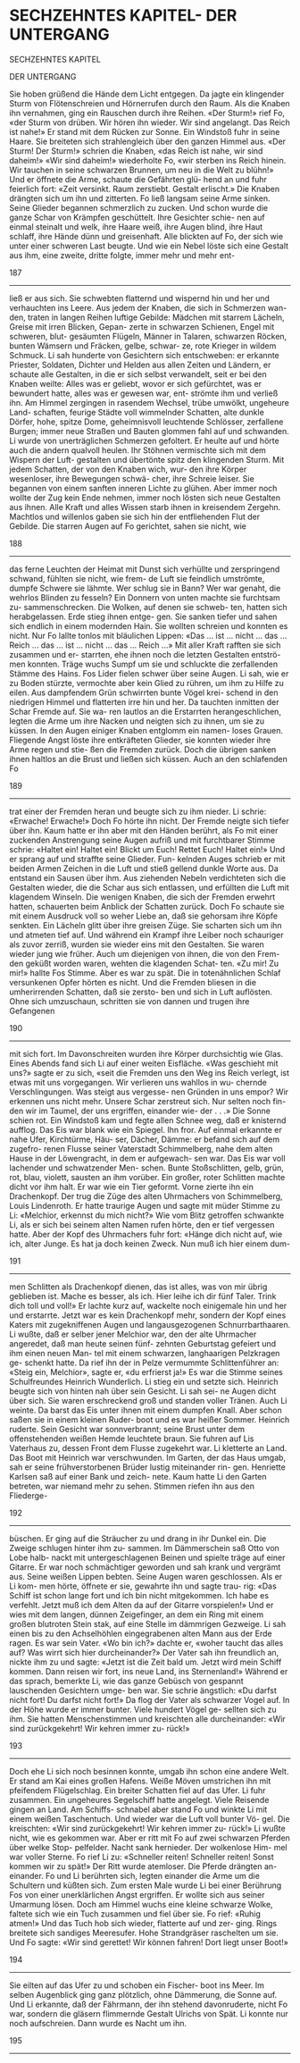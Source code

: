 # SECHZEHNTES KAPITEL- DER UNTERGANG

<!-- Source: gemini OCR -->

SECHZEHNTES KAPITEL

DER UNTERGANG

Sie hoben grüßend die Hände dem Licht entgegen.
Da jagte ein klingender Sturm von Flötenschreien
und Hörnerrufen durch den Raum. Als die Knaben ihn
vernahmen, ging ein Rauschen durch ihre Reihen.
«Der Sturm!» rief Fo, «der Sturm von drüben. Wir
hören ihn wieder. Wir sind angelangt. Das Reich ist
nahe!»
Er stand mit dem Rücken zur Sonne. Ein Windstoß
fuhr in seine Haare. Sie breiteten sich strahlengleich
über den ganzen Himmel aus.
«Der Sturm! Der Sturm!» schrien die Knaben, «das
Reich ist nahe, wir sind daheim!»
«Wir sind daheim!» wiederholte Fo, «wir sterben ins
Reich hinein. Wir tauchen in seine schwarzen Brunnen,
um neu in die Welt zu blühn!»
Und er öffnete die Arme, schaute die Gefährten glü-
hend an und fuhr feierlich fort:
«Zeit versinkt. Raum zerstiebt. Gestalt erlischt.»
Die Knaben drängten sich um ihn und zitterten. Fo
ließ langsam seine Arme sinken. Seine Glieder begannen
schmerzlich zu zucken. Und schon wurde die ganze
Schar von Krämpfen geschüttelt. Ihre Gesichter schie-
nen auf einmal steinalt und welk, ihre Haare weiß,
ihre Augen blind, ihre Haut schlaff, ihre Hände dünn
und greisenhaft. Alle blickten auf Fo, der sich wie unter
einer schweren Last beugte.
Und wie ein Nebel löste sich eine Gestalt aus ihm,
eine zweite, dritte folgte, immer mehr und mehr ent-

187

---

ließ er aus sich. Sie schwebten flatternd und wispernd
hin und her und verhauchten ins Leere.
Aus jedem der Knaben, die sich in Schmerzen wan-
den, traten in langen Reihen luftige Gebilde: Mädchen
mit starrem Lächeln, Greise mit irren Blicken, Gepan-
zerte in schwarzen Schienen, Engel mit schweren, blut-
gesäumten Flügeln, Männer in Talaren, schwarzen
Röcken, bunten Wämsern und Fräcken, gelbe, schwar-
ze, rote Krieger in wildem Schmuck.
Li sah hunderte von Gesichtern sich entschweben: er
erkannte Priester, Soldaten, Dichter und Helden aus
allen Zeiten und Ländern, er schaute alle Gestalten, in
die er sich selbst verwandelt, seit er bei den Knaben
weilte: Alles was er geliebt, wovor er sich gefürchtet,
was er bewundert hatte, alles was er gewesen war, ent-
strömte ihm und verließ ihn. Am Himmel zergingen in
rasendem Wechsel, trübe umwölkt, ungeheure Land-
schaften, feurige Städte voll wimmelnder Schatten, alte
dunkle Dörfer, hohe, spitze Dome, geheimnisvoll
leuchtende Schlösser, zerfallene Burgen; immer neue
Straßen und Bauten glommen fahl auf und schwanden.
Li wurde von unerträglichen Schmerzen gefoltert. Er
heulte auf und hörte auch die andern qualvoll heulen.
Ihr Stöhnen vermischte sich mit dem Wispern der Luft-
gestalten und übertönte spitz den klingenden Sturm.
Mit jedem Schatten, der von den Knaben wich, wur-
den ihre Körper wesenloser, ihre Bewegungen schwä-
cher, ihre Schreie leiser. Sie begannen von einem sanften
inneren Lichte zu glühen. Aber immer noch wollte der
Zug kein Ende nehmen, immer noch lösten sich neue
Gestalten aus ihnen. Alle Kraft und alles Wissen starb
ihnen in kreisendem Zergehn. Machtlos und willenlos
gaben sie sich hin der entfliehenden Flut der Gebilde.
Die starren Augen auf Fo gerichtet, sahen sie nicht, wie

188

---

das ferne Leuchten der Heimat mit Dunst sich verhüllte
und zerspringend schwand, fühlten sie nicht, wie frem-
de Luft sie feindlich umströmte, dumpfe Schwere sie
lähmte. Wer schlug sie in Bann? Wer war genaht, die
wehrlos Blinden zu fesseln?
Ein Donnern von unten machte sie furchtsam zu-
sammenschrecken. Die Wolken, auf denen sie schweb-
ten, hatten sich herabgelassen. Erde stieg ihnen entge-
gen. Sie sanken tiefer und sahen sich endlich in einem
modernden Hain. Sie wollten schreien und konnten es
nicht. Nur Fo lallte tonlos mit bläulichen Lippen:
«Das ... ist ... nicht ... das ... Reich ... das ...
ist ... nicht ... das ... Reich ...»
Mit aller Kraft rafften sie sich zusammen und er-
starrten, ehe ihnen noch die letzten Gestalten entströ-
men konnten. Träge wuchs Sumpf um sie und schluckte
die zerfallenden Stämme des Hains.
Fos Lider fielen schwer über seine Augen. Li sah,
wie er zu Boden stürzte, vermochte aber kein Glied zu
rühren, um ihm zu Hilfe zu eilen.
Aus dampfendem Grün schwirrten bunte Vögel krei-
schend in den niedrigen Himmel und flatterten irre hin
und her.
Da tauchten inmitten der Schar Fremde auf. Sie wa-
ren lautlos an die Erstarrten herangeschlichen, legten
die Arme um ihre Nacken und neigten sich zu ihnen,
um sie zu küssen.
In den Augen einiger Knaben entglomm ein namen-
loses Grauen. Fliegende Angst löste ihre entkräfteten
Glieder, sie konnten wieder ihre Arme regen und stie-
ßen die Fremden zurück.
Doch die übrigen sanken ihnen haltlos an die Brust
und ließen sich küssen. Auch an den schlafenden Fo

189

---

trat einer der Fremden heran und beugte sich zu ihm
nieder. Li schrie:
«Erwache! Erwache!»
Doch Fo hörte ihn nicht. Der Fremde neigte sich
tiefer über ihn. Kaum hatte er ihn aber mit den Händen
berührt, als Fo mit einer zuckenden Anstrengung seine
Augen aufriß und mit furchtbarer Stimme schrie:
«Haltet ein! Haltet ein! Blickt um Euch! Rettet
Euch! Haltet ein!»
Und er sprang auf und straffte seine Glieder. Fun-
kelnden Auges schrieb er mit beiden Armen Zeichen in
die Luft und stieß gellend dunkle Worte aus.
Da entstand ein Sausen über ihm. Aus ziehenden
Nebeln verdichteten sich die Gestalten wieder, die die
Schar aus sich entlassen, und erfüllten die Luft mit
klagendem Winseln.
Die wenigen Knaben, die sich der Fremden erwehrt
hatten, schauerten beim Anblick der Schatten zurück.
Doch Fo schaute sie mit einem Ausdruck voll so weher
Liebe an, daß sie gehorsam ihre Köpfe senkten. Ein
Lächeln glitt über ihre greisen Züge. Sie scharten sich
um ihn und atmeten tief auf. Und während ein Krampf
ihre Leiber noch schauriger als zuvor zerriß, wurden
sie wieder eins mit den Gestalten.
Sie waren wieder jung wie früher.
Auch um diejenigen von ihnen, die von den Frem-
den geküßt worden waren, wehten die klagenden Schat-
ten.
«Zu mir! Zu mir!» hallte Fos Stimme.
Aber es war zu spät. Die in totenähnlichen Schlaf
versunkenen Opfer hörten es nicht. Und die Fremden
bliesen in die umherirrenden Schatten, daß sie zersto-
ben und sich in Luft auflösten. Ohne sich umzuschaun,
schritten sie von dannen und trugen ihre Gefangenen

190

---

mit sich fort. Im Davonschreiten wurden ihre Körper
durchsichtig wie Glas.
Eines Abends fand sich Li auf einer weiten Eisfläche.
«Was geschieht mit uns?» sagte er zu sich, «seit die
Fremden uns den Weg ins Reich verlegt, ist etwas mit
uns vorgegangen. Wir verlieren uns wahllos in wu-
chernde Verschlingungen. Was steigt aus vergesse-
nen Gründen in uns empor? Wir erkennen uns nicht
mehr. Unsere Schar zerstreut sich. Nur selten noch fin-
den wir im Taumel, der uns ergriffen, einander wie-
der . . .»
Die Sonne schien rot. Ein Windstoß kam und fegte
allen Schnee weg, daß er knisternd aufflog. Das Eis
war blank wie ein Spiegel. Ihn fror.
Auf einmal erkannte er nahe Ufer, Kirchtürme, Häu-
ser, Dächer, Dämme: er befand sich auf dem zugefro-
renen Flusse seiner Vaterstadt Schimmelberg, nahe dem
alten Hause in der Löwengracht, in dem er aufgewach-
sen war.
Das Eis war voll lachender und schwatzender Men-
schen. Bunte Stoßschlitten, gelb, grün, rot, blau,
violett, sausten an ihm vorüber.
Ein großer, roter Schlitten machte dicht vor ihm halt.
Er war wie ein Tier geformt. Vorne zierte ihn ein
Drachenkopf. Der trug die Züge des alten Uhrmachers
von Schimmelberg, Louis Lindenroth. Er hatte traurige
Augen und sagte mit müder Stimme zu Li:
«Melchior, erkennst du mich nicht?»
Wie vom Blitz getroffen schwankte Li, als er sich bei
seinem alten Namen rufen hörte, den er tief vergessen
hatte.
Aber der Kopf des Uhrmachers fuhr fort:
«Hänge dich nicht auf, wie ich, alter Junge. Es hat
ja doch keinen Zweck. Nun muß ich hier einem dum-

 191

---

men Schlitten als Drachenkopf dienen, das ist alles, was
von mir übrig geblieben ist. Mache es besser, als ich.
Hier leihe ich dir fünf Taler. Trink dich toll und voll!»
Er lachte kurz auf, wackelte noch einigemale hin und
her und erstarrte. Jetzt war es kein Drachenkopf mehr,
sondern der Kopf eines Katers mit zugekniffenen Augen
und langausgezogenen Schnurrbarthaaren.
Li wußte, daß er selber jener Melchior war, den der
alte Uhrmacher angeredet, daß man heute seinen fünf-
zehnten Geburtstag gefeiert und ihm einen neuen Man-
tel mit einem schwarzen, langhaarigen Pelzkragen ge-
schenkt hatte.
Da rief ihn der in Pelze vermummte Schlittenführer
an:
«Steig ein, Melchior», sagte er, «du erfrierst ja!»
Es war die Stimme seines Schulfreundes Heinrich
Wunderlich. Li stieg ein und setzte sich. Heinrich
beugte sich von hinten nah über sein Gesicht. Li sah sei-
ne Augen dicht über sich. Sie waren erschreckend groß
und standen voller Tränen. Auch Li weinte.
Da barst das Eis unter ihnen mit einem dumpfen
Knall. Aber schon saßen sie in einem kleinen Ruder-
boot und es war heißer Sommer. Heinrich ruderte. Sein
Gesicht war sonnverbrannt; seine Brust unter dem
offenstehenden weißen Hemde leuchtete braun. Sie
fuhren auf Lis Vaterhaus zu, dessen Front dem Flusse
zugekehrt war.
Li kletterte an Land. Das Boot mit Heinrich war
verschwunden. Im Garten, der das Haus umgab, sah er
seine frühverstorbenen Brüder lustig miteinander rin-
gen. Henriette Karlsen saß auf einer Bank und zeich-
nete.
Kaum hatte Li den Garten betreten, war niemand
mehr zu sehen. Stimmen riefen ihn aus den Fliederge-

192

---

büschen. Er ging auf die Sträucher zu und drang in
ihr Dunkel ein. Die Zweige schlugen hinter ihm zu-
sammen. Im Dämmerschein saß Otto von Lobe halb-
nackt mit untergeschlagenen Beinen und spielte träge
auf einer Gitarre. Er war noch schmächtiger geworden
und sah krank und vergrämt aus. Seine weißen Lippen
bebten. Seine Augen waren geschlossen. Als er Li kom-
men hörte, öffnete er sie, gewahrte ihn und sagte trau-
rig:
«Das Schiff ist schon lange fort und ich bin nicht
mitgekommen. Ich habe es verfehlt. Jetzt muß ich dem
Alten da auf der Gitarre vorspielen!»
Und er wies mit dem langen, dünnen Zeigefinger,
an dem ein Ring mit einem großen blutroten Stein
stak, auf eine Stelle im dämmrigen Gezweige.
Li sah einen bis zu den Achselhöhlen eingegrabenen
alten Mann aus der Erde ragen. Es war sein Vater.
«Wo bin ich?» dachte er, «woher taucht das alles
auf? Was wirrt sich hier durcheinander?»
Der Vater sah ihn freundlich an, nickte ihm zu und
sagte:
«Jetzt ist die Zeit bald um. Jetzt wird mein Schiff
kommen. Dann reisen wir fort, ins neue Land, ins
Sternenland!»
Während er das sprach, bemerkte Li, wie das ganze
Gebüsch von gespannt lauschenden Gesichtern umge-
ben war. Sie schrie ängstlich:
«Du darfst nicht fort! Du darfst nicht fort!»
Da flog der Vater als schwarzer Vogel auf. In der
Höhe wurde er immer bunter. Viele hundert Vögel ge-
sellten sich zu ihm. Sie hatten Menschenstimmen und
kreischten alle durcheinander:
«Wir sind zurückgekehrt! Wir kehren immer zu-
rück!»

193

---

Doch ehe Li sich noch besinnen konnte, umgab ihn
schon eine andere Welt. Er stand am Kai eines großen
Hafens. Weiße Möven umstrichen ihn mit pfeifendem
Flügelschlag. Ein breiter Schatten fiel auf das Ufer.
Li fuhr zusammen. Ein ungeheures Segelschiff hatte
angelegt. Viele Reisende gingen an Land. Am Schiffs-
schnabel aber stand Fo und winkte Li mit einem weißen
Taschentuch. Und wieder war die Luft voll bunter Vö-
gel. Die kreischten:
«Wir sind zurückgekehrt! Wir kehren immer zu-
rück!»
Li wußte nicht, wie es gekommen war. Aber er ritt
mit Fo auf zwei schwarzen Pferden über welke Stop-
pelfelder. Nacht sank hernieder. Der wolkenlose Him-
mel war voller Sterne.
Fo rief Li zu:
«Schneller reiten! Schneller reiten! Sonst kommen
wir zu spät!»
Der Ritt wurde atemloser. Die Pferde drängten an-
einander. Fo und Li berührten sich, legten einander die
Arme um die Schultern und küßten sich.
Zum ersten Male wurde Li bei einer Berührung Fos
von einer unerklärlichen Angst ergriffen. Er wollte sich
aus seiner Umarmung lösen. Doch am Himmel wuchs
eine kleine schwarze Wolke, faltete sich wie ein Tuch
zusammen und fiel über sie.
Fo rief:
«Ruhig atmen!»
Und das Tuch hob sich wieder, flatterte auf und zer-
ging. Rings breitete sich sandiges Meeresufer. Hohe
Strandgräser raschelten um sie. Und Fo sagte:
«Wir sind gerettet! Wir können fahren! Dort liegt
unser Boot!»

194

---

Sie eilten auf das Ufer zu und schoben ein Fischer-
boot ins Meer.
Im selben Augenblick ging ganz plötzlich, ohne
Dämmerung, die Sonne auf. Und Li erkannte, daß der
Fährmann, der ihn stehend davonruderte, nicht Fo
war, sondern die gläsern flimmernde Gestalt Ulrichs
von Spät.
Li konnte nur noch aufschreien. Dann wurde es
Nacht um ihn.

195

---
